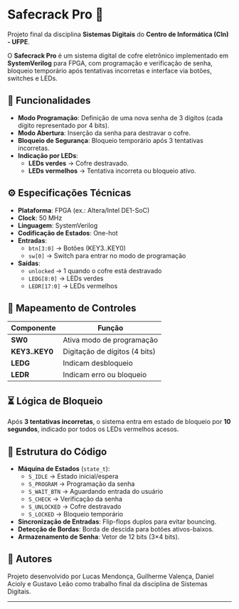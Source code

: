 # Safecrack Pro 🔐

Projeto final da disciplina **Sistemas Digitais** do **Centro de Informática (CIn) - UFPE**.

O **Safecrack Pro** é um sistema digital de cofre eletrônico implementado em **SystemVerilog** para FPGA, com programação e verificação de senha, bloqueio temporário após tentativas incorretas e interface via botões, switches e LEDs.

## 🎯 Funcionalidades

- **Modo Programação**: Definição de uma nova senha de 3 dígitos (cada dígito representado por 4 bits).
- **Modo Abertura**: Inserção da senha para destravar o cofre.
- **Bloqueio de Segurança**: Bloqueio temporário após 3 tentativas incorretas.
- **Indicação por LEDs**:
  - **LEDs verdes** → Cofre destravado.
  - **LEDs vermelhos** → Tentativa incorreta ou bloqueio ativo.

## ⚙️ Especificações Técnicas

- **Plataforma**: FPGA (ex.: Altera/Intel DE1-SoC)
- **Clock**: 50 MHz
- **Linguagem**: SystemVerilog
- **Codificação de Estados**: One-hot
- **Entradas**:
  - `btn[3:0]` → Botões (KEY3..KEY0)
  - `sw[0]` → Switch para entrar no modo de programação
- **Saídas**:
  - `unlocked` → 1 quando o cofre está destravado
  - `LEDG[8:0]` → LEDs verdes
  - `LEDR[17:0]` → LEDs vermelhos

## 🔌 Mapeamento de Controles

| Componente     | Função |
|----------------|--------|
| **SW0**        | Ativa modo de programação |
| **KEY3..KEY0** | Digitação de dígitos (4 bits) |
| **LEDG**       | Indicam desbloqueio |
| **LEDR**       | Indicam erro ou bloqueio |

## ⏳ Lógica de Bloqueio

Após **3 tentativas incorretas**, o sistema entra em estado de bloqueio por **10 segundos**, indicado por todos os LEDs vermelhos acesos.

## 📂 Estrutura do Código

- **Máquina de Estados** (`state_t`):
  - `S_IDLE` → Estado inicial/espera
  - `S_PROGRAM` → Programação da senha
  - `S_WAIT_BTN` → Aguardando entrada do usuário
  - `S_CHECK` → Verificação da senha
  - `S_UNLOCKED` → Cofre destravado
  - `S_LOCKED` → Bloqueio temporário
- **Sincronização de Entradas**: Flip-flops duplos para evitar bouncing.
- **Detecção de Bordas**: Borda de descida para botões ativos-baixos.
- **Armazenamento de Senha**: Vetor de 12 bits (3×4 bits).


## 👥 Autores

Projeto desenvolvido por Lucas Mendonça, Guilherme Valença, Daniel Acioly e Gustavo Leão como trabalho final da disciplina de Sistemas Digitais.

---
